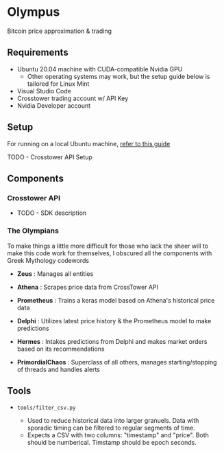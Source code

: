 # Olympus
Bitcoin price approximation & trading

## Requirements

- Ubuntu 20.04 machine with CUDA-compatible Nvidia GPU 
  - Other operating systems may work, but the setup guide below is tailored for Linux Mint
- Visual Studio Code
- Crosstower trading account w/ API Key
- Nvidia Developer account

## Setup

For running on a local Ubuntu machine, [refer to this guide](docs/local_setup.md)

TODO - Crosstower API Setup

## Components

### Crosstower API

- TODO - SDK description

### The Olympians

To make things a little more difficult for those who lack the sheer will to make this code work for themselves, I obscured all the components with Greek Mythology codewords

- **Zeus** : Manages all entities

- **Athena** : Scrapes price data from CrossTower API

- **Prometheus** : Trains a keras model based on Athena's historical price data

- **Delphi** : Utilizes latest price history & the Prometheus model to make predictions

- **Hermes** : Intakes predictions from Delphi and makes market orders based on its recommendations 

- **PrimordialChaos** : Superclass of all others, manages starting/stopping of threads and handles alerts

## Tools

- `tools/filter_csv.py`
        
  - Used to reduce historical data into larger granuels. Data with sporadic timing can be filtered to regular segments of time.
  - Expects a CSV with two columns: "timestamp" and "price". Both should be numberical. Timstamp should be epoch seconds.
